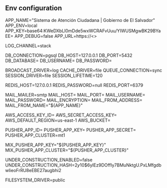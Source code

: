 ## Env configuration

APP_NAME="Sistema de Atención Ciudadana | Gobierno de El Salvador"
APP_ENV=local
APP_KEY=base64:KWeDXbLl0mDde5wxWCRAFvUuu/YIWUSMgwBK29BYaEE=
APP_DEBUG=false
APP_URL=https://<<domino>>

LOG_CHANNEL=stack

DB_CONNECTION=pgsql
DB_HOST=127.0.0.1
DB_PORT=5432
DB_DATABASE=
DB_USERNAME=
DB_PASSWORD=

BROADCAST_DRIVER=log
CACHE_DRIVER=file
QUEUE_CONNECTION=sync
SESSION_DRIVER=file
SESSION_LIFETIME=120

REDIS_HOST=127.0.0.1
REDIS_PASSWORD=null
REDIS_PORT=6379

MAIL_MAILER=smtp
MAIL_HOST=
MAIL_PORT=
MAIL_USERNAME=
MAIL_PASSWORD=
MAIL_ENCRYPTION=
MAIL_FROM_ADDRESS=
MAIL_FROM_NAME="${APP_NAME}"

AWS_ACCESS_KEY_ID=
AWS_SECRET_ACCESS_KEY=
AWS_DEFAULT_REGION=us-east-1
AWS_BUCKET=

PUSHER_APP_ID=
PUSHER_APP_KEY=
PUSHER_APP_SECRET=
PUSHER_APP_CLUSTER=mt1

MIX_PUSHER_APP_KEY="${PUSHER_APP_KEY}"
MIX_PUSHER_APP_CLUSTER="${PUSHER_APP_CLUSTER}"

UNDER_CONSTRUCTION_ENABLED=false
UNDER_CONSTRUCTION_HASH=$2y$10$6yIEz9DOffly7BMuNktgU.PxLMfgdbwlieoFrRU8eEBE27augbhi2

FILESYSTEM_DRIVER=public